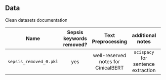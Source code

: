 ## Data

Clean datasets documentation

| Name |  Sepsis keywords removed?  | Text Preprocessing | additional notes | target model | runtime |
| :---:   | :---: | :---: | :---: | :---: | :---: |
| `sepsis_removed_0.pkl` | yes | well-reserved notes for CinicalBERT | `scispacy` for sentence extraction | ClinicalBERT | |
